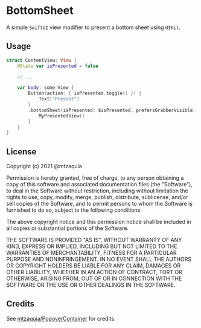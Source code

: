 # BottomSheet

A simple `SwiftUI` view modifier to present a bottom sheet using `UIKit`. 

## Usage

```swift
struct ContentView: View {
	@State var isPresented = false

	// ...

	var body: some View {
		Button(action: { isPresented.toggle() }) {
			Text("Present")
		}
		.bottomSheet(isPresented: $isPresented, prefersGrabberVisible: true) {
			MyPresentedView()
		}
	}
}
```

## License

Copyright (c) 2021 @mtzaquia

Permission is hereby granted, free of charge, to any person obtaining a copy
of this software and associated documentation files (the "Software"), to deal
in the Software without restriction, including without limitation the rights
to use, copy, modify, merge, publish, distribute, sublicense, and/or sell
copies of the Software, and to permit persons to whom the Software is
furnished to do so, subject to the following conditions:

The above copyright notice and this permission notice shall be included in all
copies or substantial portions of the Software.

THE SOFTWARE IS PROVIDED "AS IS", WITHOUT WARRANTY OF ANY KIND, EXPRESS OR
IMPLIED, INCLUDING BUT NOT LIMITED TO THE WARRANTIES OF MERCHANTABILITY,
FITNESS FOR A PARTICULAR PURPOSE AND NONINFRINGEMENT. IN NO EVENT SHALL THE
AUTHORS OR COPYRIGHT HOLDERS BE LIABLE FOR ANY CLAIM, DAMAGES OR OTHER
LIABILITY, WHETHER IN AN ACTION OF CONTRACT, TORT OR OTHERWISE, ARISING FROM,
OUT OF OR IN CONNECTION WITH THE SOFTWARE OR THE USE OR OTHER DEALINGS IN THE
SOFTWARE.

## Credits

See [mtzaquia/PopoverContainer](https://github.com/mtzaquia/PopoverContainer) for credits.
